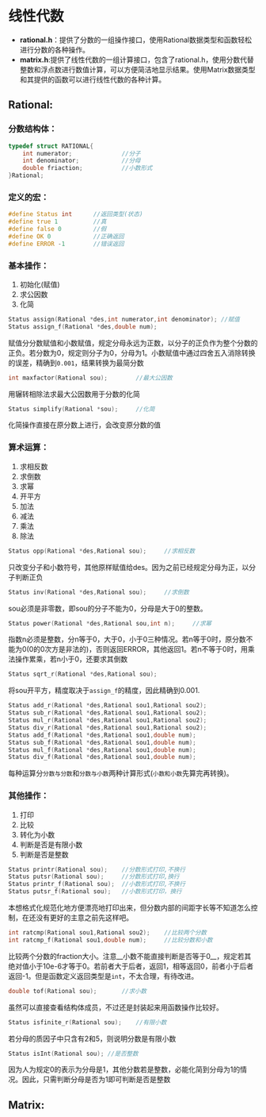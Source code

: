 线性代数
========

* __rational.h__：提供了分数的一组操作接口，使用Rational数据类型和函数轻松进行分数的各种操作。
* __matrix.h__:提供了线性代数的一组计算接口，包含了rational.h，使用分数代替整数和浮点数进行数值计算，可以方便简洁地显示结果。使用Matrix数据类型和其提供的函数可以进行线性代数的各种计算。

Rational:
--------

### 分数结构体：
```c
typedef struct RATIONAL{
	int numerator;				//分子
	int denominator;			//分母
	double friaction;			//小数形式
}Rational;
```

### 定义的宏：
```c
#define Status int      //返回类型(状态)
#define true 1          //真
#define false 0         //假
#define OK 0            //正确返回
#define ERROR -1        //错误返回
```

### 基本操作：
1. 初始化(赋值)
2. 求公因数
3. 化简

```c
Status assign(Rational *des,int numerator,int denominator);	//赋值
Status assign_f(Rational *des,double num);
```
赋值分分数赋值和小数赋值，规定分母永远为正数，以分子的正负作为整个分数的正负。若分数为0，规定则分子为0，分母为1。小数赋值中通过四舍五入消除转换的误差，精确到`0.001`，结果转换为最简分数

```c
int maxfactor(Rational sou);		//最大公因数
```
用辗转相除法求最大公因数用于分数的化简

```c
Status simplify(Rational *sou);		//化简
```
化简操作直接在原分数上进行，会改变原分数的值


### 算术运算：
1. 求相反数
1. 求倒数
1. 求幂
2. 开平方
1. 加法
2. 减法
3. 乘法
4. 除法

```c
Status opp(Rational *des,Rational sou);		//求相反数
```
只改变分子和小数符号，其他原样赋值给des。因为之前已经规定分母为正，以分子判断正负

```c
Status inv(Rational *des,Rational sou);		//求倒数
```
sou必须是非零数，即sou的分子不能为0，分母是大于0的整数。

```c
Status power(Rational *des,Rational sou,int n);		//求幂
```
指数n必须是整数，分n等于0，大于0，小于0三种情况。若n等于0时，原分数不能为0(0的0次方是非法的)，否则返回ERROR，其他返回1。若n不等于0时，用乘法操作累乘，若n小于0，还要求其倒数

```c
Status sqrt_r(Rational *des,Rational sou);
```
将sou开平方，精度取决于`assign_f`的精度，因此精确到0.001.

```c
Status add_r(Rational *des,Rational sou1,Rational sou2);
Status sub_r(Rational *des,Rational sou1,Rational sou2);
Status mul_r(Rational *des,Rational sou1,Rational sou2);
Status div_r(Rational *des,Rational sou1,Rational sou2);
Status add_f(Rational *des,Rational sou1,double num);
Status sub_f(Rational *des,Rational sou1,double num);
Status mul_f(Rational *des,Rational sou1,double num);
Status div_f(Rational *des,Rational sou1,double num);
```
每种运算分``分数与分数``和``分数与小数``两种计算形式(``小数和小数``先算完再转换)。

### 其他操作：
1. 打印
2. 比较
3. 转化为小数
3. 判断是否是有限小数
4. 判断是否是整数

```c
Status printr(Rational sou);	//分数形式打印,不换行
Status putsr(Rational sou);		//分数形式打印,换行
Status printr_f(Rational sou);	//小数形式打印,不换行
Status putsr_f(Rational sou);	//小数形式打印，换行
```
本想格式化规范化地方便漂亮地打印出来，但分数内部的间距字长等不知道怎么控制，在还没有更好的主意之前先这样吧。

```c
int ratcmp(Rational sou1,Rational sou2);	//比较两个分数
int ratcmp_f(Rational sou1,double num);		//比较分数和小数
```
比较两个分数的fraction大小。注意__小数不能直接判断是否等于0__，规定若其绝对值小于10e-6才等于0。若前者大于后者，返回1，相等返回0，前者小于后者返回-1。但是函数定义返回类型是`int`，不太合理，有待改进。

```c
double tof(Rational sou);		//求小数
```
虽然可以直接查看结构体成员，不过还是封装起来用函数操作比较好。

```c
Status isfinite_r(Rational sou);	//有限小数
```
若分母的质因子中只含有2和5，则说明分数是有限小数

```c
Status isInt(Rational sou);	//是否整数
```
因为人为规定0的表示为分母是1，其他分数若是整数，必能化简到分母为1的情况。因此，只需判断分母是否为1即可判断是否是整数

Matrix:
--------
